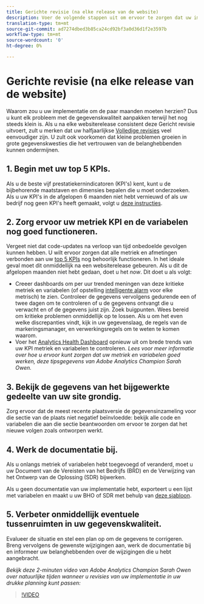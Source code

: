 ```yaml
---
title: Gerichte revisie (na elke release van de website)
description: Voer de volgende stappen uit om ervoor te zorgen dat uw implementatie foutloos en in overeenstemming met uw KPI's blijft.
translation-type: tm+mt
source-git-commit: ad7274dbed3b85ca24cd92bf3a0d36d1f2e3597b
workflow-type: tm+mt
source-wordcount: '0'
ht-degree: 0%

---
```



# Gerichte revisie (na elke release van de website)

Waarom zou u uw implementatie om de paar maanden moeten herzien? Dus u kunt elk probleem met de gegevenskwaliteit aanpakken terwijl het nog steeds klein is. Als u na elke websiterelease consistent deze Gericht revisie uitvoert, zult u merken dat uw halfjaarlijkse [Volledige revisies](/help/implement/review/full-review.md) veel eenvoudiger zijn. U zult ook voorkomen dat kleine problemen groeien in grote gegevenskwesties die het vertrouwen van de belanghebbenden kunnen ondermijnen.

## 1. Begin met uw top 5 KPIs.

Als u de beste vijf prestatiekernindicatoren (KPI&#39;s) kent, kunt u de bijbehorende maatstaven en dimensies bepalen die u moet onderzoeken. Als u uw KPI&#39;s in de afgelopen 6 maanden niet hebt vernieuwd of als uw bedrijf nog geen KPI&#39;s heeft gemaakt, volgt u [deze instructies](/help/implement/review/define-kpis.md).

## 2. Zorg ervoor uw metriek KPI en de variabelen nog goed functioneren.

Vergeet niet dat code-updates na verloop van tijd onbedoelde gevolgen kunnen hebben. U wilt ervoor zorgen dat alle metriek en afmetingen verbonden aan uw [top 5 KPIs](/help/implement/review/define-kpis.md) nog behoorlijk functioneren. In het ideale geval moet dit onmiddellijk na een websiterelease gebeuren. Als u dit de afgelopen maanden niet hebt gedaan, doet u het *now*. Dit doet u als volgt:

* Creeer dashboards om per uur trended meningen van deze kritieke metriek en variabelen (of opstelling [intelligente alarm](https://experienceleague.adobe.com/docs/analytics/analyze/analysis-workspace/virtual-analyst/intelligent-alerts/intellligent-alerts.html#analysis-workspace) voor elke metrisch) te zien. Controleer de gegevens vervolgens gedurende een of twee dagen om te controleren of u de gegevens ontvangt die u verwacht en of de gegevens juist zijn. Zoek buigpunten. Wees bereid om kritieke problemen onmiddellijk op te lossen. Als u om het even welke discrepanties vindt, kijk in uw gegevenslaag, de regels van de markeringsmanager, en verwerkingsregels om te weten te komen waarom.
* Voer het [Analytics Health Dashboard](https://assets.adobe.com/public/9549dbe7-765a-4899-77b8-85cbba1a4252) opnieuw uit om brede trends van uw KPI metriek en variabelen te controleren.
   *Lees voor meer informatie over hoe u ervoor kunt zorgen dat uw metriek en variabelen goed werken, deze  [ ](https://experienceleaguecommunities.adobe.com/t5/adobe-analytics-discussions/my-five-best-tips-for-keeping-adobe-analytics-humming/td-p/388608) tipsgegevens van Adobe Analytics Champion Sarah Owen.*

## 3. Bekijk de gegevens van het bijgewerkte gedeelte van uw site grondig.

Zorg ervoor dat de meest recente plaatsversie de gegevensinzameling voor die sectie van de plaats niet negatief beïnvloedde: bekijk alle code en variabelen die aan die sectie beantwoorden om ervoor te zorgen dat het nieuwe volgen zoals ontworpen werkt.

## 4. Werk de documentatie bij.

Als u onlangs metriek of variabelen hebt toegevoegd of veranderd, moet u uw Document van de Vereisten van het Bedrijfs (BRD) en de Verwijzing van het Ontwerp van de Oplossing (SDR) bijwerken.

Als u geen documentatie van uw implementatie hebt, exporteert u een lijst met variabelen en maakt u uw BHO of SDR met behulp van [deze sjabloon](https://experienceleague.adobe.com/docs/analytics-learn/tutorials/implementation/implementation-basics/creating-a-business-requirements-document.html?lang=en#implementation).

## 5. Verbeter onmiddellijk eventuele tussenruimten in uw gegevenskwaliteit.

Evalueer de situatie en stel een plan op om de gegevens te corrigeren. Breng vervolgens de gewenste wijzigingen aan, werk de documentatie bij en informeer uw belanghebbenden over de wijzigingen die u hebt aangebracht.

*Bekijk deze 2-minuten video van Adobe Analytics Champion Sarah Owen over natuurlijke tijden wanneer u revisies van uw implementatie in uw drukke planning kunt passen:*

>[!VIDEO](https://video.tv.adobe.com/v/328340/?quality=12&learn=on)
